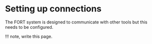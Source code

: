 # Setting up connections

The FORT system is designed to communicate with other tools but this needs to be configured. 

!!! note, write this page.